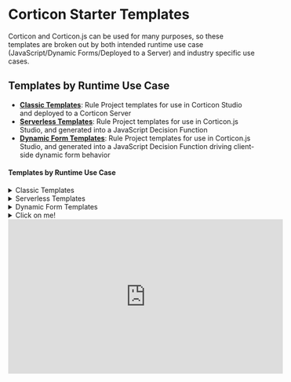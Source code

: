 # Corticon Starter Templates

Corticon and Corticon.js can be used for many purposes, so these templates are broken out by both intended runtime use case (JavaScript/Dynamic Forms/Deployed to a Server) and industry specific use cases. 

## Templates by Runtime Use Case

- **[Classic Templates](classic-templates/README.md)**: Rule Project templates for use in Corticon Studio and deployed to a Corticon Server
- **[Serverless Templates](js-templates/README.md)**: Rule Project templates for use in Corticon.js Studio, and generated into a JavaScript Decision Function
- **[Dynamic Form Templates](form-templates/README.md)**: Rule Project templates for use in Corticon.js Studio, and generated into a JavaScript Decision Function driving client-side dynamic form behavior 

<h4>Templates by Runtime Use Case</h4>
<details>
    <summary>Classic Templates</summary>
    <p>Rule Project templates for use in Corticon Studio and deployed to a Corticon Server</p>
</details>
<details>
    <summary>Serverless Templates</summary>
    <p>Rule Project templates for use in Corticon.js Studio, and generated into a JavaScript Decision Function</p>
</details>
<details>
    <summary>Dynamic Form Templates</summary>
    <p>Rule Project templates for use in Corticon.js Studio, and generated into a JavaScript Decision Function driving client-side dynamic form behavior </p>
</details>

<details class="dropdown">
    <summary role="button">
      <a class="button">Click on me!</a>
    </summary>
    <ul>
      <li><a href="classic-templates/README.md">Classic Templates.</a></li>
      <li><a href="#">In Pure CSS</a></li>
      <li><a href="#">As in...</a></li>
      <li><a href="#">No JavaScript.</a></li>
      <li><a href="#">At All.</a></li>
  </ul>
</details>


 <iframe width="560" height="315" src="https://www.youtube.com/embed/J4Mizdn3cEk" title="YouTube video player" frameborder="0" allow="accelerometer; autoplay; clipboard-write; encrypted-media; gyroscope; picture-in-picture; web-share" allowfullscreen></iframe>

<!-- ## Corticon Starter Rule Vocabularies

These are pre-built rule vocabularies, generated from JSON schemas and other data model representations of openly available ontologies. 
 -->



